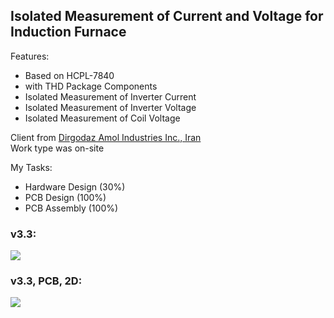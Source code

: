 ## Isolated Measurement of Current and Voltage for Induction Furnace

Features:
- Based on HCPL-7840
- with THD Package Components
- Isolated Measurement of Inverter Current
- Isolated Measurement of Inverter Voltage
- Isolated Measurement of Coil Voltage

Client from [Dirgodaz Amol Industries Inc., Iran](https://dirgodazamol.com/en/)  
Work type was on-site

My Tasks:  
- Hardware Design (30%)
- PCB Design (100%)
- PCB Assembly (100%)

### v3.3:
![](https://s32.picofile.com/file/8478197084/v3_3.jpg)

### v3.3, PCB, 2D:
![](https://s32.picofile.com/file/8478197142/v3_3_PCB_2D.png)
